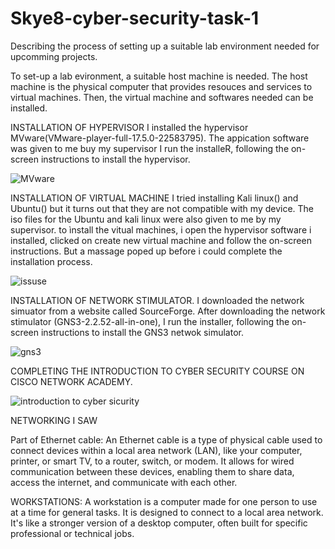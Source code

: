# Skye8-cyber-security-task-1
 Describing the process of setting up a suitable lab environment needed for upcomming projects.

To set-up a lab evironment, a suitable host machine is needed. The host machine is the physical computer that provides resouces and services to virtual machines. Then, the virtual machine and softwares needed can be installed.

INSTALLATION OF HYPERVISOR
I installed the hypervisor MVware(VMware-player-full-17.5.0-22583795). The appication software was given to me buy my supervisor
I run the installeR, following the on-screen instructions to install the hypervisor.

![MVware](https://github.com/user-attachments/assets/1da6db1c-b230-4f5f-ada7-77299fce24b1)

INSTALLATION OF VIRTUAL MACHINE
I tried installing Kali linux() and Ubuntu() but it turns out that they are not compatible with my device.
The iso files for the Ubuntu and kali linux were also given to me by my 	supervisor.
to ìnstall the vitual machines, i open the hypervisor software i installed, clicked on create new virtual machine and follow the on-screen instructions. But a massage poped up before i could complete the installation process.

![issuse](https://github.com/user-attachments/assets/65946d34-fd32-4650-9f58-69ec460f031b)

INSTALLATION OF NETWORK STIMULATOR.
I downloaded the network simuator from a website called SourceForge. After downloading the network stimulator (GNS3-2.2.52-all-in-one), I run the installer, following the on-screen instructions to install the GNS3 netwok simulator.

![gns3](https://github.com/user-attachments/assets/2b231987-585b-421e-ab52-cce8530f8c38)


COMPLETING THE INTRODUCTION TO CYBER SECURITY COURSE ON CISCO NETWORK ACADEMY.

![introduction to cyber sicurity](https://github.com/user-attachments/assets/449e75dc-40fb-49cb-9d40-47a10f80239b)


NETWORKING I SAW

Part of Ethernet cable: An Ethernet cable is a type of physical cable used to connect devices within a local area network (LAN), like your computer, printer, or smart TV, to a router, switch, or modem. It allows for wired communication between these devices, enabling them to share data, access the internet, and communicate with each other.

WORKSTATIONS: A workstation is a computer made for one person to use at a time for general tasks. It is designed to connect to a local area network. It's like a stronger version of a desktop computer, often built for specific professional or technical jobs.
